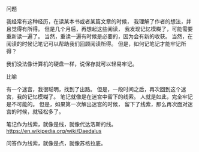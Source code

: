 问题

我经常有这种经历，在读某本书或者某篇文章的时候，
我理解了作者的想法，并且觉得有所得。
但是几个月后，再想起这些阅读，
我发现记忆模糊了，可能需要重新读一遍了。
当然，重读一遍有时候是必要的，因为会有新的收获。
当然，在阅读的时候记笔记可以帮助我们回顾阅读所得。
但是，如何记笔记才能牢记所得？

我们没法像计算机的硬盘一样，说保存就可以轻易牢记。

比喻

有一个迷宫，我很聪明，找到了出路。
但是，一段时间之后，再次回到这个迷宫，我的记忆模糊了。
笔记就像是在迷宫中留下的线索。
人就是如此，完全牢记是不可能的。
但是，如果第一次解出迷宫的时候，
留下了线索，那么再次面对迷宫的时候，就轻松多了。

笔记作为线索，就像是线，就像代达洛斯的线。
https://en.wikipedia.org/wiki/Daedalus

问答作为线索，就像是点，就像苏格拉底。
